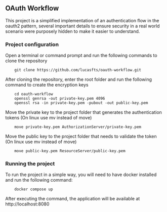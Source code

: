 ## OAuth Workflow
This project is a simplified implementation of an authentication flow in the oauth2 pattern, several important details to ensure security in a real world scenario were purposely hidden to make it easier to understand.

### Project configuration
Open a terminal or command prompt and run the following commands to clone the repository
```
    git clone https://github.com/lucasfts/oauth-workflow.git
```
After cloning the repository, enter the root folder and run the following command to create the encryption keys
```
    cd oauth-workflow
    openssl genrsa -out private-key.pem 4096
    openssl rsa -in private-key.pem -pubout -out public-key.pem
```
Move the private key to the project folder that generates the authentication tokens (On linux use mv instead of move)
```
    move private-key.pem AuthorizationServer/private-key.pem
```
Move the public key to the project folder that needs to validate the token (On linux use mv instead of move)
```
    move public-key.pem ResourceServer/public-key.pem
```

### Running the project
To run the project in a simple way, you will need to have docker installed and run the following command:
```
    docker compose up
```
After executing the command, the application will be available at http://localhost:8080
